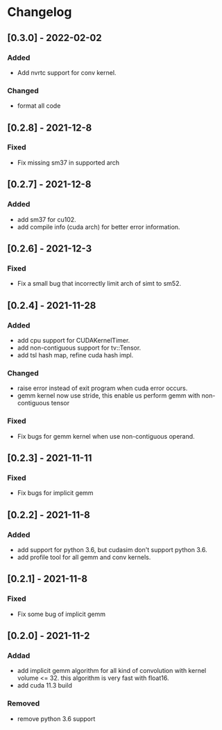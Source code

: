 # Changelog

## [0.3.0] - 2022-02-02
### Added
* Add nvrtc support for conv kernel.
### Changed
* format all code

## [0.2.8] - 2021-12-8
### Fixed
* Fix missing sm37 in supported arch

## [0.2.7] - 2021-12-8
### Added
* add sm37 for cu102.
* add compile info (cuda arch) for better error information.

## [0.2.6] - 2021-12-3
### Fixed
* Fix a small bug that incorrectly limit arch of simt to sm52.

## [0.2.4] - 2021-11-28
### Added
* add cpu support for CUDAKernelTimer.
* add non-contiguous support for tv::Tensor.
* add tsl hash map, refine cuda hash impl.
### Changed
* raise error instead of exit program when cuda error occurs.
* gemm kernel now use stride, this enable us perform gemm with non-contiguous tensor
### Fixed
* Fix bugs for gemm kernel when use non-contiguous operand.

## [0.2.3] - 2021-11-11
### Fixed
* Fix bugs for implicit gemm

## [0.2.2] - 2021-11-8
### Added
* add support for python 3.6, but cudasim don't support python 3.6.
* add profile tool for all gemm and conv kernels.

## [0.2.1] - 2021-11-8
### Fixed
* Fix some bug of implicit gemm

## [0.2.0] - 2021-11-2
### Addad
* add implicit gemm algorithm for all kind of convolution with kernel volume <= 32. this algorithm is very fast with float16.
* add cuda 11.3 build

### Removed
* remove python 3.6 support